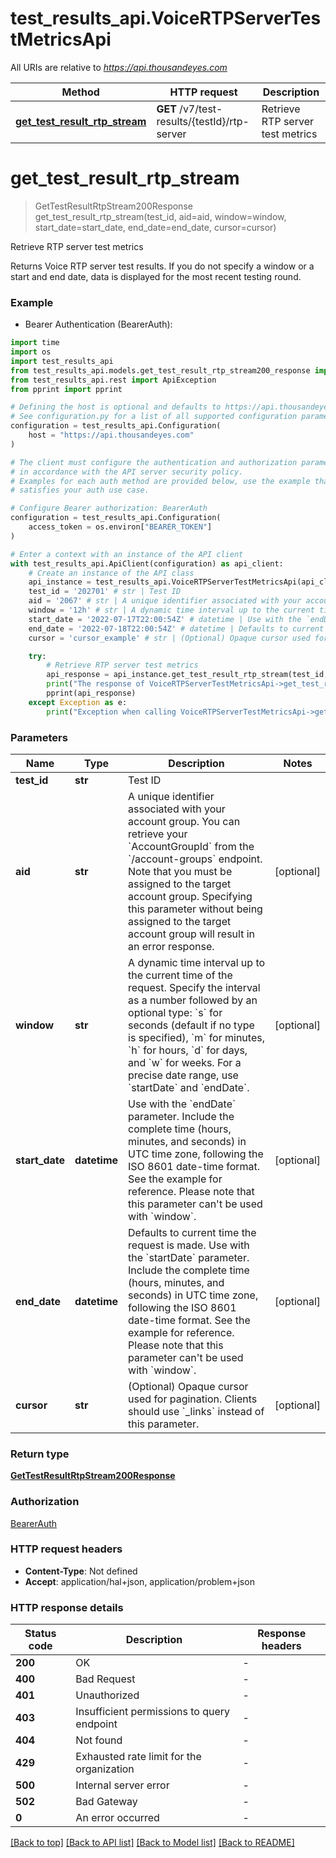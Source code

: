 # test_results_api.VoiceRTPServerTestMetricsApi

All URIs are relative to *https://api.thousandeyes.com*

Method | HTTP request | Description
------------- | ------------- | -------------
[**get_test_result_rtp_stream**](VoiceRTPServerTestMetricsApi.md#get_test_result_rtp_stream) | **GET** /v7/test-results/{testId}/rtp-server | Retrieve RTP server test metrics


# **get_test_result_rtp_stream**
> GetTestResultRtpStream200Response get_test_result_rtp_stream(test_id, aid=aid, window=window, start_date=start_date, end_date=end_date, cursor=cursor)

Retrieve RTP server test metrics

Returns Voice RTP server test results. If you do not specify a window or a start and end date, data is displayed for the most recent testing round. 

### Example

* Bearer Authentication (BearerAuth):
```python
import time
import os
import test_results_api
from test_results_api.models.get_test_result_rtp_stream200_response import GetTestResultRtpStream200Response
from test_results_api.rest import ApiException
from pprint import pprint

# Defining the host is optional and defaults to https://api.thousandeyes.com
# See configuration.py for a list of all supported configuration parameters.
configuration = test_results_api.Configuration(
    host = "https://api.thousandeyes.com"
)

# The client must configure the authentication and authorization parameters
# in accordance with the API server security policy.
# Examples for each auth method are provided below, use the example that
# satisfies your auth use case.

# Configure Bearer authorization: BearerAuth
configuration = test_results_api.Configuration(
    access_token = os.environ["BEARER_TOKEN"]
)

# Enter a context with an instance of the API client
with test_results_api.ApiClient(configuration) as api_client:
    # Create an instance of the API class
    api_instance = test_results_api.VoiceRTPServerTestMetricsApi(api_client)
    test_id = '202701' # str | Test ID
    aid = '2067' # str | A unique identifier associated with your account group. You can retrieve your `AccountGroupId` from the `/account-groups` endpoint. Note that you must be assigned to the target account group. Specifying this parameter without being assigned to the target account group will result in an error response. (optional)
    window = '12h' # str | A dynamic time interval up to the current time of the request. Specify the interval as a number followed by an optional type: `s` for seconds (default if no type is specified), `m` for minutes, `h` for hours, `d` for days, and `w` for weeks. For a precise date range, use `startDate` and `endDate`. (optional)
    start_date = '2022-07-17T22:00:54Z' # datetime | Use with the `endDate` parameter. Include the complete time (hours, minutes, and seconds) in UTC time zone, following the ISO 8601 date-time format. See the example for reference. Please note that this parameter can't be used with `window`. (optional)
    end_date = '2022-07-18T22:00:54Z' # datetime | Defaults to current time the request is made. Use with the `startDate` parameter. Include the complete time (hours, minutes, and seconds) in UTC time zone, following the ISO 8601 date-time format. See the example for reference. Please note that this parameter can't be used with `window`. (optional)
    cursor = 'cursor_example' # str | (Optional) Opaque cursor used for pagination. Clients should use `_links` instead of this parameter. (optional)

    try:
        # Retrieve RTP server test metrics
        api_response = api_instance.get_test_result_rtp_stream(test_id, aid=aid, window=window, start_date=start_date, end_date=end_date, cursor=cursor)
        print("The response of VoiceRTPServerTestMetricsApi->get_test_result_rtp_stream:\n")
        pprint(api_response)
    except Exception as e:
        print("Exception when calling VoiceRTPServerTestMetricsApi->get_test_result_rtp_stream: %s\n" % e)
```



### Parameters

Name | Type | Description  | Notes
------------- | ------------- | ------------- | -------------
 **test_id** | **str**| Test ID | 
 **aid** | **str**| A unique identifier associated with your account group. You can retrieve your &#x60;AccountGroupId&#x60; from the &#x60;/account-groups&#x60; endpoint. Note that you must be assigned to the target account group. Specifying this parameter without being assigned to the target account group will result in an error response. | [optional] 
 **window** | **str**| A dynamic time interval up to the current time of the request. Specify the interval as a number followed by an optional type: &#x60;s&#x60; for seconds (default if no type is specified), &#x60;m&#x60; for minutes, &#x60;h&#x60; for hours, &#x60;d&#x60; for days, and &#x60;w&#x60; for weeks. For a precise date range, use &#x60;startDate&#x60; and &#x60;endDate&#x60;. | [optional] 
 **start_date** | **datetime**| Use with the &#x60;endDate&#x60; parameter. Include the complete time (hours, minutes, and seconds) in UTC time zone, following the ISO 8601 date-time format. See the example for reference. Please note that this parameter can&#39;t be used with &#x60;window&#x60;. | [optional] 
 **end_date** | **datetime**| Defaults to current time the request is made. Use with the &#x60;startDate&#x60; parameter. Include the complete time (hours, minutes, and seconds) in UTC time zone, following the ISO 8601 date-time format. See the example for reference. Please note that this parameter can&#39;t be used with &#x60;window&#x60;. | [optional] 
 **cursor** | **str**| (Optional) Opaque cursor used for pagination. Clients should use &#x60;_links&#x60; instead of this parameter. | [optional] 

### Return type

[**GetTestResultRtpStream200Response**](GetTestResultRtpStream200Response.md)

### Authorization

[BearerAuth](../README.md#BearerAuth)

### HTTP request headers

 - **Content-Type**: Not defined
 - **Accept**: application/hal+json, application/problem+json

### HTTP response details
| Status code | Description | Response headers |
|-------------|-------------|------------------|
**200** | OK |  -  |
**400** | Bad Request |  -  |
**401** | Unauthorized |  -  |
**403** | Insufficient permissions to query endpoint |  -  |
**404** | Not found |  -  |
**429** | Exhausted rate limit for the organization |  -  |
**500** | Internal server error |  -  |
**502** | Bad Gateway |  -  |
**0** | An error occurred |  -  |

[[Back to top]](#) [[Back to API list]](../README.md#documentation-for-api-endpoints) [[Back to Model list]](../README.md#documentation-for-models) [[Back to README]](../README.md)

